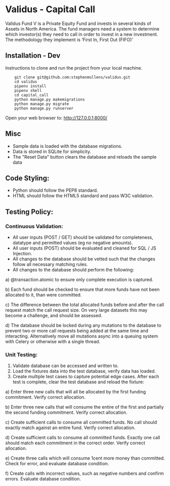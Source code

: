 # Validus - Capital Call

Validus Fund V is a Private Equity Fund and invests in several kinds of Assets in North America. The fund managers need a system to determine which investor(s) they need to call in order to invest in a new investment. The methodology they implement is ‘First In, First Out (FIFO)’

## Installation - Dev

Instructions to clone and run the project from your local machine.

```
	git clone git@github.com:stephenmullens/validus.git
	cd validus
	pipenv install
	pipenv shell
	cd capital_call
	python manage.py makemigrations
	python manage.py migrate
	python manage.py runserver
```
Open your web browser to:
http://127.0.0.1:8000/

## Misc
- Sample data is loaded with the database migrations.
- Data is stored in SQLite for simplicity.
- The "Reset Data" button clears the database and reloads the sample data


## Code Styling:
- Python should follow the PEP8 standard.
- HTML should follow the HTML5 standard and pass W3C validation.


## Testing Policy:

### Continuous Validation:
- All user inputs (POST / GET) should be validated for completeness, datatype and permitted values (eg no negative amounts).
- All user inputs (POST) should be evaluated and cleaned for SQL / JS Injection.
- All changes to the database should be vetted such that the changes follow all necessary matching rules.
- All changes to the database should perform the following:

a) @transaction.atomic to ensure only complete execution is captured.

b) Each fund should be checked to ensure that more funds have not been allocated to it, than were committed.

c) The difference between the total allocated funds before and after the call request match the call request size. On very large datasets this may become a challenge, and should be assessed.

d) The database should be locked during any mutations to the database to prevent two or more call requests being added at the same time and interacting. Alternatively move all mutations async into a queuing system with Celery or otherwise with a single thread.


### Unit Testing:
1) Validate database can be accessed and written to.
2) Load the fixtures data into the test database, verify data has loaded.
3) Create multiple test cases to capture potential edge cases. After each test is complete, clear the test database and reload the fixture:

a) Enter three new calls that will all be allocated by the first funding commitment. Verify correct allocation.

b) Enter three new calls that will consume the entire of the first and partially the second funding commitment. Verify correct allocation.

c) Create sufficient calls to consume all committed funds. No call should exactly match against an entire fund. Verify correct allocation.

d) Create sufficient calls to consume all committed funds. Exactly one call should match each commitment in the correct order. Verify correct allocation.

e) Create three calls which will consume 1cent more money than committed. Check for error, and evaluate database condition.

f) Create calls with incorrect values, such as negative numbers and confirm errors. Evaluate database condition.
